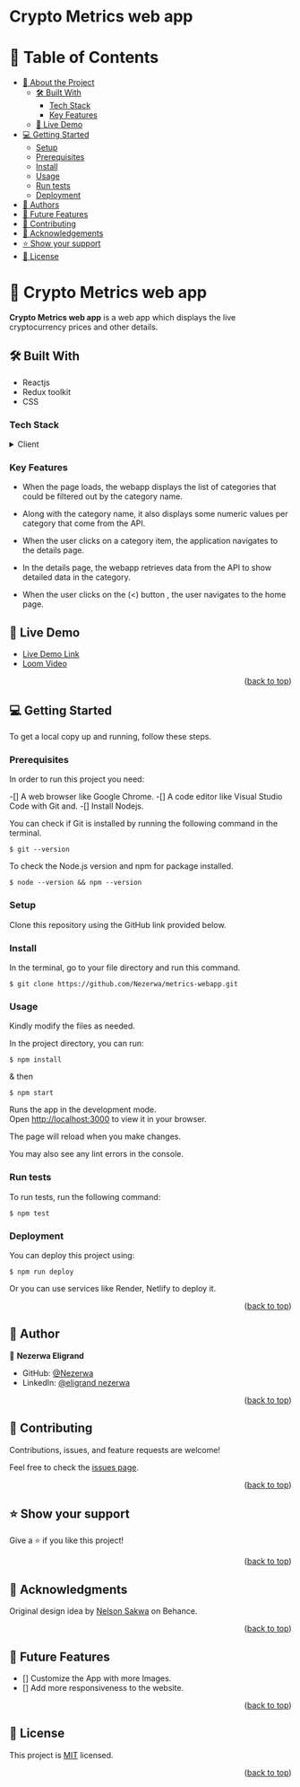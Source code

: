 <a name="readme-top"></a>

  <h1><b>Crypto Metrics web app</b></h1>

# 📗 Table of Contents

- [📖 About the Project](#about-project)
  - [🛠 Built With](#built-with)
    - [Tech Stack](#tech-stack)
    - [Key Features](#key-features)
  - [🚀 Live Demo](#live-demo)
- [💻 Getting Started](#getting-started)
  - [Setup](#setup)
  - [Prerequisites](#prerequisites)
  - [Install](#install)
  - [Usage](#usage)
  - [Run tests](#run-tests)
  - [Deployment](#triangular_flag_on_post-deployment)
- [👥 Authors](#authors)
- [🔭 Future Features](#future-features)
- [🤝 Contributing](#contributing)
- [🙏 Acknowledgements](#acknowledgements)
- [⭐️ Show your support](#support)
- [📝 License](#license)

<!-- PROJECT DESCRIPTION -->

# 📖 Crypto Metrics web app <a name="about-project"></a>

<b>Crypto Metrics web app</b> is a web app which displays the live cryptocurrency prices and other details.

## 🛠 Built With <a name="built-with"></a>

- Reactjs
- Redux toolkit
- CSS

### Tech Stack <a name="tech-stack"></a>

<details>
  <summary>Client</summary>
  <ul>
    <li><a href="https://reactjs.org/">React.js</a></li>
  </ul>
  <ul>
    <li><a href="https://redux-toolkit.js.org">redux-toolkit.js</a></li>
  </ul>
  <ul>
    <li><a href="https://www.w3.org/">CSS</a></li>
  </ul>
</details>

### Key Features <a name="key-features"></a>

- When the page loads, the webapp displays the list of categories that could be filtered out by the category name.

- Along with the category name, it also displays some numeric values per category that come from the API.

- When the user clicks on a category item, the application navigates to the details page.

- In the details page, the webapp retrieves data from the API to show detailed data in the category.

- When the user clicks on the (<) button , the user navigates to the home page.

## 🚀 Live Demo <a name="live-demo"></a>

- [Live Demo Link](https://splendorous-dieffenbachia-490882.netlify.app)
- [Loom Video]()

<p align="right">(<a href="#readme-top">back to top</a>)</p>

<!-- GETTING STARTED -->

## 💻 Getting Started <a name="getting-started"></a>

To get a local copy up and running, follow these steps.

### Prerequisites

In order to run this project you need:

-[] A web browser like Google Chrome.
-[] A code editor like Visual Studio Code with Git and.
-[] Install Nodejs.

You can check if Git is installed by running the following command in the terminal.

```
$ git --version
```

To check the Node.js version and npm for package installed.

```
$ node --version && npm --version
```

### Setup

Clone this repository using the GitHub link provided below.

### Install

In the terminal, go to your file directory and run this command.

```
$ git clone https://github.com/Nezerwa/metrics-webapp.git
```

### Usage

Kindly modify the files as needed.

In the project directory, you can run:

```
$ npm install
```

& then

```
$ npm start
```

Runs the app in the development mode.\
Open [http://localhost:3000](http://localhost:3000) to view it in your browser.

The page will reload when you make changes.

You may also see any lint errors in the console.

### Run tests

To run tests, run the following command:

```
$ npm test
```

### Deployment

You can deploy this project using:

```
$ npm run deploy
```

Or you can use services like Render, Netlify to deploy it.

<p align="right">(<a href="#readme-top">back to top</a>)</p>

<!-- AUTHORS -->

## 👥 Author <a name="author"></a>

👤 **Nezerwa Eligrand**

- GitHub: [@Nezerwa](https://github.com/Nezerwa)
- LinkedIn: [@eligrand nezerwa](https://https://www.linkedin.com/in/eligrand-nezerwa/)

<p align="right">(<a href="#readme-top">back to top</a>)</p>

## 🤝 Contributing <a name="contributing"></a>

Contributions, issues, and feature requests are welcome!

Feel free to check the [issues page](https://github.com/Nezerwa/metrics-webapp/issues).

<p align="right">(<a href="#readme-top">back to top</a>)</p>

## ⭐️ Show your support <a name="support"></a>

Give a ⭐️ if you like this project!

<p align="right">(<a href="#readme-top">back to top</a>)</p>

## 🙏 Acknowledgments <a name="acknowledgements"></a>
Original design idea by [Nelson Sakwa](https://www.behance.net/sakwadesignstudio) on Behance.


<p align="right">(<a href="#readme-top">back to top</a>)</p>

## 🔭 Future Features <a name="future-features"></a>

- [] Customize the App with more Images.
- [] Add more responsiveness to the website.

<p align="right">(<a href="#readme-top">back to top</a>)</p>

## 📝 License <a name="license"></a>

This project is [MIT](./LICENSE) licensed.

<p align="right">(<a href="#readme-top">back to top</a>)</p>
